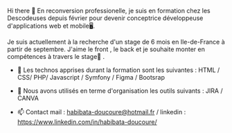 Hi there 👋
En reconversion professionelle, je suis en formation chez les Descodeuses depuis février pour devenir conceptrice développeuse d'applications web et mobile🖥️.

Je suis actuellement à la recherche d'un stage de 6 mois  en Ile-de-France  à partir de septembre. 
J'aime le front , le back et je souhaite monter en compétences à travers le stage🚀  .

- 🔭 Les technos apprises durant la formation sont les suivantes :
  HTML / CSS/ PHP/ Javascript / Symfony / Figma / Bootsrap  
  
- 🌱 Nous avons utilisés en terme d'organisation les outils suivants :
  JIRA / CANVA 
- 📫 Contact mail : habibata-doucoure@hotmail.fr / linkedin : https://www.linkedin.com/in/habibata-doucoure/


